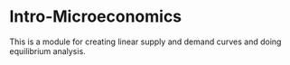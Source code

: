 # Intro-Microeconomics

This is a module for creating linear supply and demand curves and doing equilibrium analysis. 
